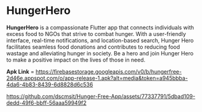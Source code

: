 # HungerHero

**HungerHero** is a compassionate Flutter app that connects individuals with excess food to NGOs that strive to combat hunger. With a user-friendly interface, real-time notifications, and location-based search, Hunger Hero facilitates seamless food donations and contributes to reducing food wastage and alleviating hunger in society. Be a hero and join Hunger Hero to make a positive impact on the lives of those in need.

**Apk Link** = https://firebasestorage.googleapis.com/v0/b/hungerfree-2d46e.appspot.com/o/app-release-1.apk?alt=media&token=a945bbba-4da6-4b83-8439-6d8828d6c536

https://github.com/dscmsit/Hunger-Free-App/assets/77337791/5dbad109-dedd-49f6-bbff-56aaa59949f2

